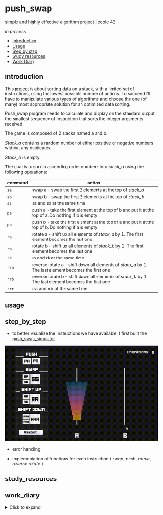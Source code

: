 # push_swap
 simple and highly effective algorithm project | école 42

*in process*

* [Introduction](#introduction)
* [Usage](#usage)
* [Step by step](#step_by_step)
* [Study resources](#study_resources)
* [Work Diary](#work_diary)

## introduction

This [project](./study_resources/en.subject.pdf) is about sorting data on a stack, with a limited set of instructions, using the lowest possible number of actions. To succeed I’ll have to manipulate various types of algorithms and choose the one (of many) most appropriate solution for an optimized data sorting.

Push_swap program needs to calculate and display on the standard output the smallest sequence of instruction that sorts the integer arguments received.

The game is composed of 2 stacks named a and b.

*Stack_a* contains a random number of either positive or negative numbers without any duplicates.

*Stack_b* is empty.

The goal is to sort in ascending order numbers into *stack_a* using the following operations:


command  | action |
---|------|
`sa` | swap a - swap the first 2 elements at the top of *stack_a*					|
`sb` | swap b - swap the first 2 elements at the top of *stack_b*	|
`ss` | sa and sb at the same time |
`pa` | push a - take the first element at the top of b and put it at the top of a. Do nothing if b is empty|
`pb` | push b - take the first element at the top of a and put it at the top of b. Do nothing if a is empty |
`ra` | rotate a - shift up all elements of *stack_a* by 1. The first element becomes the last one			|
`rb` | rotate b - shift up all elements of *stack_b* by 1. The first element becomes the last one 		|
`rr` | ra and rb at the same time			|
`rra` |  reverse rotate a - shift down all elements of *stack_a* by 1. The last element becomes the first one	|
`rrb` |  reverse rotate b - shift down all elements of *stack_b* by 1. The last element becomes the first one	|
`rrr` | rra and rrb at the same time		|


## usage

## step_by_step

* to better visualize the instructions we have available, I first built the [push_swap_simulator](https://phemsi-a.itch.io/push-swap)

![](./study_resources/simulator.gif)

* error handling

* implementation of functions for each instruction ( *swap*, *push*, *rotate*, *reverse rotate* )

## study_resources

## work_diary

<details>
  <summary>Click to expand </summary>

* 22/05: After reading the pdf, I felt that it would be good to have a way of visualizing the set of possible instructions that I have, so I started to make a simulator prototype in Unity

* 23/05: simulator prototype finished 

* 24/05: I made a simple makefile to start, coded handling error functions (non-integer inputs, integer overflow and number duplicates) and initialized stack_a with linked lists.

* 25/05: I was having an issue with `0` passing as argument, so I changed the way I was checking if the args are all integers. Swap, push, rotate and reverse rotate are implemented. I chose to change my linked list to make them a doubly linked list, so I can keep track of the previous and following numbers

* 26/05: Functions to check if stack_a are full and sorted are implemented and working properly

* 27/05: I added a function to check if a stack is reverse sorted, and implemented a logic to sort the numbers:
  * check if stack_a is sorted and if stack_b is reverse sorted, to decide what steps to make
  * define between three numbers (first, second, and last) from stack_a wich one is the smallest and send it to stack_b, placing in the best of three spots (first, second and last)
  * when stack_a is sorted and stack_b is reverse sorted, push numbers from b to a

* 28/05: Trying to find a bug, I discovered a problem in swap function with the previous pointer management

* 29/05: The program is being able to sort a small amount of numbers without any issues (I tested until)